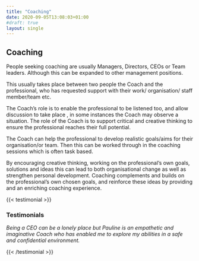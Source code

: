 ```yaml
---
title: "Coaching"
date: 2020-09-05T13:08:03+01:00
#draft: true
layout: single
---
```



## Coaching

People seeking coaching are usually Managers, Directors, CEOs or Team leaders. Although this can be expanded to other management positions.

This usually takes place between two people the Coach and the professional, who has requested support with their work/ organisation/ staff member/team etc.

The Coach’s role is to enable the professional to be listened too, and allow discussion to take place , in some instances the Coach may observe a situation.
The role of the Coach is to support critical and creative thinking to ensure the professional reaches their full potential.

The Coach can help the professional to develop realistic goals/aims for their organisation/or team. Then this can be worked through in the coaching sessions which is often task based.

By encouraging creative thinking, working on the professional’s own goals, solutions and ideas this can lead to both organisational change as well as strengthen personal development. Coaching complements and builds on the professional’s own chosen goals, and reinforce these ideas by providing and an enriching coaching experience.

{{< testimonial >}}

### Testimonials

*Being a CEO can be a lonely place but Pauline is an empathetic and imaginative Coach who has enabled me to explore my abilities in a safe and confidential environment.*

{{< /testimonial >}}
